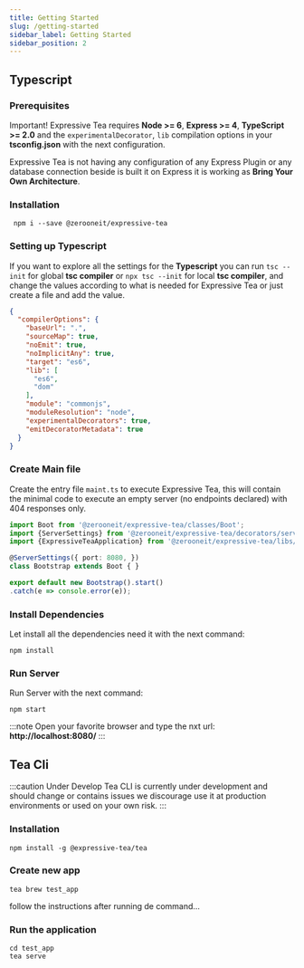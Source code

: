 ```yaml
---
title: Getting Started 
slug: /getting-started
sidebar_label: Getting Started
sidebar_position: 2
---
```


## Typescript

### Prerequisites

Important! Expressive Tea requires **Node >= 6**, **Express >= 4**, **TypeScript >= 2.0** and the ```experimentalDecorator```, ```lib```
compilation options in your **tsconfig.json** with the next configuration.

Expressive Tea is not having any configuration of any Express Plugin or any database connection beside is built it on
Express it is working as **Bring Your Own Architecture**.

### Installation

```shell
 npm i --save @zerooneit/expressive-tea
```

### Setting up Typescript

If you want to explore all the settings for the **Typescript** you can run ```tsc --init``` for global **tsc compiler** or ```npx tsc --init``` for local 
**tsc compiler**, and change the values according to what is needed for Expressive Tea or just create a file and add the value. 

```json {14-15} title="tsconfig.json"
{
  "compilerOptions": {
    "baseUrl": ".",
    "sourceMap": true,
    "noEmit": true,
    "noImplicitAny": true,
    "target": "es6",
    "lib": [
      "es6",
      "dom"
    ],
    "module": "commonjs",
    "moduleResolution": "node",
    "experimentalDecorators": true,
    "emitDecoratorMetadata": true
  }
}
```

### Create Main file

Create the entry file `maint.ts` to execute Expressive Tea, this will contain the minimal code to execute an empty server
(no endpoints declared) with 404 responses only.

```typescript title="main.ts"
import Boot from '@zerooneit/expressive-tea/classes/Boot'; 
import {ServerSettings} from '@zerooneit/expressive-tea/decorators/server'; 
import {ExpressiveTeaApplication} from '@zerooneit/expressive-tea/libs/interfaces';

@ServerSettings({ port: 8080, })
class Bootstrap extends Boot { }

export default new Bootstrap().start()
.catch(e => console.error(e));
```

### Install Dependencies
Let install all the dependencies need it with the next command:

```shell
npm install
```

### Run Server
Run Server with the next command:

```shell
npm start
```

:::note
Open your favorite browser and type the nxt url: **http://localhost:8080/**
:::

## Tea Cli
:::caution Under Develop
Tea CLI is currently under development and should change or contains issues we discourage use it at production
environments or used on your own risk.
:::

### Installation
```shell
npm install -g @expressive-tea/tea
```

### Create new app

```shell
tea brew test_app
``` 

follow the instructions after running de command...

### Run the application

```shell 
cd test_app 
tea serve
```
